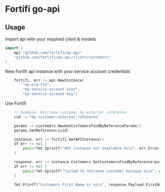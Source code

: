 # Fortifi go-api

## Usage
Import api with your required client & models
```go
import (
	api "github.com/fortifi/go-api"
	"github.com/fortifi/go-api/client/customers"
)
```

New Fortifi api instance with your service account credentials
```go
	fortifi, err := api.NewInstance(
		"my-org-fid",
		"my-service-account-user",
		"my-service-account-key")
```

Use Fortifi
```go
	// Example: Retrieve customer by external reference
	cid := "my-customer-external-reference"

	params := customers.NewGetCustomersFindByReferenceParams()
	params.SetReference(&cid)

	instance, err := fortifi.GetAPIInstance()
	if err != nil {
		panic(fmt.Sprintf("API instance not available %s\n", err.Error()))
	}

	response, err := instance.Customers.GetCustomersFindByReference(params, fortifi.GetAuthenticator())
	if err != nil {
		panic(fmt.Sprintf("failed to retrieve customer because %s\n", err.Error()))
	}

	fmt.Printf("Customers First Name is %s\n", response.Payload.FirstName)

```